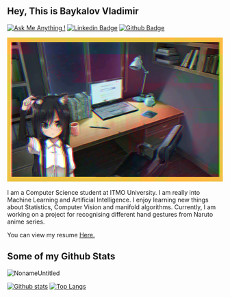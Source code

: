 ## Hey, This is Baykalov Vladimir
[![Ask Me Anything !](https://img.shields.io/badge/-Mail-lightgrey)](mailto:Noname-Untitled@yandex.ru)
[![Linkedin Badge](https://img.shields.io/badge/-LinkedIn-blue)](https://www.linkedin.com/in/noname-untitled/)
[![Github Badge](https://img.shields.io/badge/-NonameUntitled-grey?style=flat&logo=github&logoColor=white&link=https://github.com/NonameUntitled/)](https://www.github.com/NonameUntitled/) 

![alt text](https://github.com/NonameUntitled/NonameUntitled/blob/master/BackgroundLogo.png?raw=true)

<p align='left'>I am a Computer Science student at ITMO University. I am really into Machine Learning and Artificial Intelligence. I enjoy learning new things about Statistics, Computer Vision and manifold algorithms. Currently, I am working on a project for recognising different hand gestures from Naruto anime series.</p><p align='left'> You can view my resume <a href='https://github.com/NonameUntitled/My-CV-And-Template/blob/master/CV.pdf ' target=_blank><u>Here</u>.</a></p>

## Some of my Github Stats

<p align=left> <img src=https://komarev.com/ghpvc/?username=NonameUntitled alt=NonameUntitled /> </p>

[![Github stats](https://github-readme-stats.vercel.app/api?username=NonameUntitled&show_icons=true&include_all_commits=true)](https://github.com/NonameUntitled/github-readme-stats)
[![Top Langs](https://github-readme-stats.vercel.app/api/top-langs/?username=NonameUntitled&layout=compact)](https://github.com/NonameUntitled/github-readme-stats)

